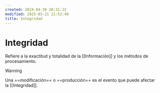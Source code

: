 ```yaml
---
created: 2024-04-30 20:31:22
modified: 2025-03-21 21:52:40
title: Integridad
---
```


# Integridad

Refiere a la exactitud y totalidad de la [[Información]] y los métodos de procesamiento.

> [!warning]
> Una ==modificación== o ==producción== es el evento que puede afectar la [[Integridad]].

